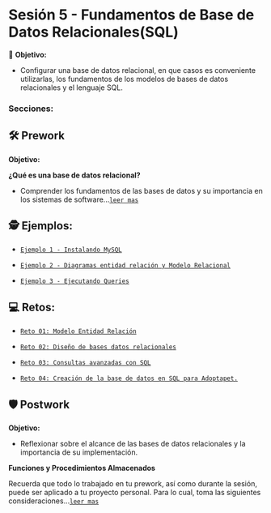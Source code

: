 # Sesión 5 - Fundamentos de Base de Datos Relacionales(SQL)

🎯 **Objetivo:**

- Configurar una base de datos relacional, en que casos es conveniente utilizarlas, los fundamentos de los modelos de bases de datos relacionales y el lenguaje SQL.

### Secciones:

## 🛠 Prework

**Objetivo:**

**¿Qué es una base de datos relacional?**

- Comprender los fundamentos de las bases de datos y su importancia en los sistemas de software...[`leer mas`](Prework/#qué-es-una-base-de-datos-relacional)

## 🕵 Ejemplos:

- [`Ejemplo 1 - Instalando MySQL`](Ejemplo-01/)

- [`Ejemplo 2 - Diagramas entidad relación y Modelo Relacional`](Ejemplo-02/)

- [`Ejemplo 3 - Ejecutando Queries`](Ejemplo-03/)

## 💻 Retos:

- [`Reto 01: Modelo Entidad Relación`](Reto-01/#reto-1)

- [`Reto 02: Diseño de bases datos relacionales`](Reto-02/#reto-2)

- [`Reto 03: Consultas avanzadas con SQL`](Reto-03/#reto-3)

- [`Reto 04: Creación de la base de datos en SQL para Adoptapet.`](Reto-04/#reto-4)

## 🛡 Postwork

**Objetivo:**

- Reflexionar sobre el alcance de las bases de datos relacionales y la importancia de su implementación.

**Funciones y Procedimientos Almacenados**

Recuerda que todo lo trabajado en tu prework, así como durante la sesión, puede ser aplicado a tu proyecto personal. Para lo cual, toma las siguientes consideraciones...[`leer mas`](Postwork/#postwork)
